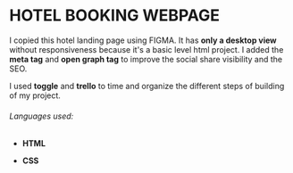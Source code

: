# HOTEL BOOKING WEBPAGE

I copied this hotel landing page using FIGMA. It has **only a desktop view** without responsiveness because it's a basic level html project.
I added the **meta tag** and **open graph tag** to improve the social share visibility and the SEO.

I used **toggle** and **trello** to time and organize the different steps of building of my project.

###### Languages used:
- **HTML**

- **CSS**



